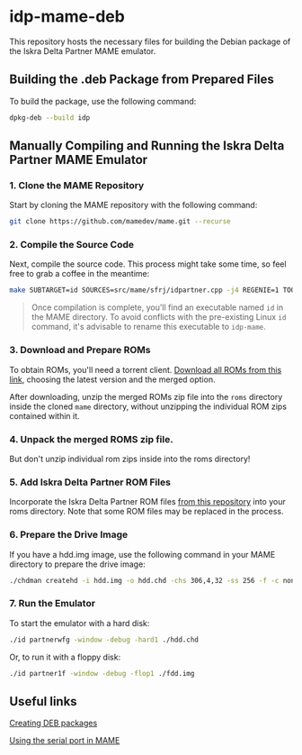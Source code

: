 # idp-mame-deb

This repository hosts the necessary files for building the Debian package of the Iskra Delta Partner MAME emulator.

## Building the .deb Package from Prepared Files

To build the package, use the following command:

~~~bash
dpkg-deb --build idp
~~~

## Manually Compiling and Running the Iskra Delta Partner MAME Emulator

### 1. Clone the MAME Repository

Start by cloning the MAME repository with the following command:

~~~bash
git clone https://github.com/mamedev/mame.git --recurse
~~~

### 2. Compile the Source Code

Next, compile the source code. This process might take some time, so feel free to grab a coffee in the meantime:

~~~bash
make SUBTARGET=id SOURCES=src/mame/sfrj/idpartner.cpp -j4 REGENIE=1 TOOLS=1
~~~

 > Once compilation is complete, you'll find an executable named `id` in the MAME directory. To avoid conflicts with the pre-existing Linux `id` command, it's advisable to rename this executable to `idp-mame`.

### 3. Download and Prepare ROMs

To obtain ROMs, you'll need a torrent client. [Download all ROMs from this link](https://pleasuredome.github.io/pleasuredome/mame/index.html), choosing the latest version and the merged option.

After downloading, unzip the merged ROMs zip file into the `roms` directory inside the cloned `mame` directory, without unzipping the individual ROM zips contained within it.

### 4. Unpack the merged ROMS zip file. 

But don't unzip individual rom zips inside into the roms directory!

### 5. Add Iskra Delta Partner ROM Files

Incorporate the Iskra Delta Partner ROM files [from this repository](usr/share/idp-mame/roms) into your roms directory. Note that some ROM files may be replaced in the process.

### 6. Prepare the Drive Image

If you have a hdd.img image, use the following command in your MAME directory to prepare the drive image:
~~~bash
./chdman createhd -i hdd.img -o hdd.chd -chs 306,4,32 -ss 256 -f -c none
~~~

### 7. Run the Emulator

To start the emulator with a hard disk:

~~~bash
./id partnerwfg -window -debug -hard1 ./hdd.chd
~~~

Or, to run it with a floppy disk:

~~~bash
./id partner1f -window -debug -flop1 ./fdd.img
~~~
 

## Useful links

[Creating DEB packages](https://www.iodigital.com/en/history/intracto/creating-debianubuntu-deb-packages)

[Using the serial port in MAME](https://tlindner.macmess.org/?page_id=659)
